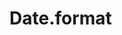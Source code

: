 # Date.format
<!-- /** * 对Date的扩展，将 Date 转化为指定格式的String * 月(M)、日(d)、12小时(h)、24小时(H)、分(m)、秒(s)、周(E)、季度(q)
    可以用 1-2 个占位符 * 年(y)可以用 1-4 个占位符，毫秒(S)只能用 1 个占位符(是 1-3 位的数字) * eg: * (new
    Date()).pattern("yyyy-MM-dd hh:mm:ss.S")==> 2006-07-02 08:09:04.423      
 * (new Date()).pattern("yyyy-MM-dd E HH:mm:ss") ==> 2009-03-10 二 20:09:04      
 * (new Date()).pattern("yyyy-MM-dd EE hh:mm:ss") ==> 2009-03-10 周二 08:09:04      
 * (new Date()).pattern("yyyy-MM-dd EEE hh:mm:ss") ==> 2009-03-10 星期二 08:09:04      
 * (new Date()).pattern("yyyy-M-d h:m:s.S") ==> 2006-7-2 8:9:4.18      
 */        
Date.prototype.pattern=function(fmt) {         
    var o = {         
    "M+" : this.getMonth()+1, //月份         
    "d+" : this.getDate(), //日         
    "h+" : this.getHours()%12 == 0 ? 12 : this.getHours()%12, //小时         
    "H+" : this.getHours(), //小时         
    "m+" : this.getMinutes(), //分         
    "s+" : this.getSeconds(), //秒         
    "q+" : Math.floor((this.getMonth()+3)/3), //季度         
    "S" : this.getMilliseconds() //毫秒         
    };         
    var week = {         
    "0" : "/u65e5",         
    "1" : "/u4e00",         
    "2" : "/u4e8c",         
    "3" : "/u4e09",         
    "4" : "/u56db",         
    "5" : "/u4e94",         
    "6" : "/u516d"        
    };         
    if(/(y+)/.test(fmt)){         
        fmt=fmt.replace(RegExp.$1, (this.getFullYear()+"").substr(4 - RegExp.$1.length));         
    }         
    if(/(E+)/.test(fmt)){         
        fmt=fmt.replace(RegExp.$1, ((RegExp.$1.length>1) ? (RegExp.$1.length>2 ? "/u661f/u671f" : "/u5468") : "")+week[this.getDay()+""]);         
    }         
    for(var k in o){         
        if(new RegExp("("+ k +")").test(fmt)){         
            fmt = fmt.replace(RegExp.$1, (RegExp.$1.length==1) ? (o[k]) : (("00"+ o[k]).substr((""+ o[k]).length)));         
        }         
    }         
    return fmt;         
}       
     
var date = new Date();      
window.alert(date.pattern("yyyy-MM-dd hh:mm:ss"));
